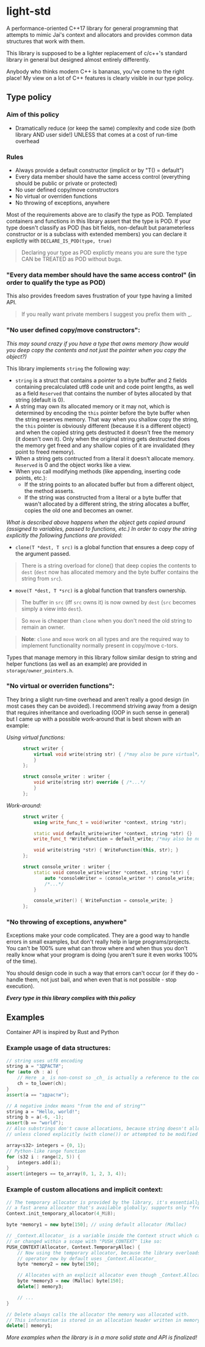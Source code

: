 
# light-std
A performance-oriented C++17 library for general programming that attempts to mimic Jai's context and allocators and provides common data structures that work with them.

This library is supposed to be a lighter replacement of c/c++'s standard library in general but designed almost entirely differently. 

Anybody who thinks modern C++ is bananas, you've come to the right place! My view on a lot of C++ features is clearly visible in our type policy.
## Type policy

### Aim of this policy
- Dramatically reduce (or keep the same) complexity and code size (both library AND user side!) UNLESS that comes at a cost of run-time overhead

### Rules
- Always provide a default constructor (implicit or by "T() = default")
- Every data member should have the same access control (everything should be public or private or protected)
- No user defined copy/move constructors
- No virtual or overriden functions
- No throwing of exceptions, anywhere

Most of the requirements above are to clasify the type as POD. Templated containers and functions in this library assert that the type is POD. If your type doesn't classify as POD (has bit fields, non-default but parameterless constructor or is a subclass with extended members) you can declare it explictly with `DECLARE_IS_POD(type, true)`
>Declaring your type as POD explictly means you are sure the type CAN be TREATED as POD without bugs.

### "Every data member should have the same access control" (in order to qualify the type as POD)
This also provides freedom saves frustration of your type having a limited API.
> If you really want private members I suggest you prefix them with _.

### "No user defined copy/move constructors":
_This may sound crazy if you have a type that owns memory (how would you deep copy the contents and not just the pointer when you copy the object?)_

This library implements `string` the following way:
- `string` is a struct that contains a pointer to a byte buffer and 2 fields containing precalculated utf8 code unit and code point lengths, as well as a field `Reserved` that contains the number of bytes allocated by that string (default is 0).
- A string may own its allocated memory or it may not, which is determined by encoding the `this` pointer before the byte buffer when the string reserves memory. That way when you shallow copy the string, the `this` pointer is obviously different (because it is a different object) and when the copied string gets destructed it doesn't free the memory (it doesn't own it). Only when the original string gets destructed does the memory get freed and any shallow copies of it are invalidated (they point to freed memory).
- When a string gets contructed from a literal it doesn't allocate memory. `Reserved` is 0 and the object works like a view. 
- When you call modifying methods (like appending, inserting code points, etc.):
  - If the string points to an allocated buffer but from a different object, the method asserts.
  - If the string was constructed from a literal or a byte buffer that wasn't allocated by a different string, the string allocates a buffer, copies the old one and becomes an owner.

_What is described above happens when the object gets copied around (assigned to variables, passed to functions, etc.) In order to copy the string explicitly the following functions are provided:_
-  `clone(T *dest, T src)` is a global function that ensures a deep copy of the argument passed.
> There is a string overload for clone() that deep copies the contents to `dest` (`dest` now has allocated memory and the byte buffer contains the string from `src`).
- `move(T *dest, T *src)` is a global function that transfers ownership.
> The buffer in `src` (iff `src` owns it) is now owned by `dest` (`src` becomes simply a view into `dest`).

> So `move` is cheaper than `clone` when you don't need the old string to remain an owner.

> **Note**: `clone` and `move` work on all types and are the required way to implement functionality normally present in copy/move c-tors.

Types that manage memory in this library follow similar design to string and helper functions (as well as an example) are provided in `storage/owner_pointers.h`.

### "No virtual or overriden functions":
They bring a slight run-time overhead and aren't really a good design (in most cases they can be avoided). I recommend striving away from a design that requires inheritance and overloading (OOP in such sense in general) but I came up with a possible work-around that is best shown with an example:

*Using virtual functions:*
```cpp
      struct writer {
          virtual void write(string str) { /*may also be pure virtual*/
          }
      };

      struct console_writer : writer {
          void write(string str) override { /*...*/
          }
      };
```

*Work-around:*
```cpp
      struct writer {
          using write_func_t = void(writer *context, string *str);

          static void default_write(writer *context, string *str) {}
          write_func_t *WriteFunction = default_write; /*may also be null by default (simulate pure virtual)*/

          void write(string *str) { WriteFunction(this, str); }
      };

      struct console_writer : writer {
          static void console_write(writer *context, string *str) {
              auto *consoleWriter = (console_writer *) console_write;
              /*...*/
          }

          console_writer() { WriteFunction = console_write; }
      };
```

### "No throwing of exceptions, anywhere"
Exceptions make your code complicated. They are a good way to handle errors in small examples, but don't really help in large programs/projects. You can't be 100% sure what can throw where and when thus you don't really know what your program is doing (you aren't sure it even works 100% of the time).

You should design code in such a way that errors can't occur (or if they do - handle them, not just bail, and when even that is not possible - stop execution).

**_Every type in this library complies with this policy_**

## Examples

Container API is inspired by Rust and Python

### Example usage of data structures:
```cpp
// string uses utf8 encoding
string a = "ЗДРАСТИ";
for (auto ch : a) {
    // Here _a_ is non-const so _ch_ is actually a reference to the code point in the string
    ch = to_lower(ch);
}
assert(a == "здрасти"); 
```
```cpp
// A negative index means "from the end of string""
string a = "Hello, world!";
string b = a(-6, -1);
assert(b == "world");
// Also substrings don't cause allocations, because string doesn't allocate
// unless cloned explicitly (with clone()) or attempted to be modified (by methods like append(), etc.).
```
```cpp
array<s32> integers = {0, 1};
// Python-like range function
for (s32 i : range(2, 5)) {
    integers.add(i);
}
assert(integers == to_array(0, 1, 2, 3, 4));
```

### Example of custom allocations and implicit context:
```cpp
// The temporary allocator is provided by the library, it's essentially 
// a fast arena allocator that's available globally; supports only "free all"
Context.init_temporary_allocator(4_MiB);

byte *memory1 = new byte[150]; // using default allocator (Malloc)

// _Context.Allocator_ is a variable inside the Context struct which can be accessed by anyone
// or changed within a scope with "PUSH_CONTEXT" like so:
PUSH_CONTEXT(Allocator, Context.TemporaryAlloc) {
    // Now using the temporary allocator, because the library overloads operators new/delete.
    // operator new by default uses _Context.Allocator_
    byte *memory2 = new byte[150];

    // Allocates with an explicit allocator even though _Context.Allocator_ is the temporary allocator.
    byte *memory3 = new (Malloc) byte[150];
    delete[] memory3;

    // ...
}

// Delete always calls the allocator the memory was allocated with.
// This information is stored in an allocation header written in memory before every pointer returned by an allocator.
delete[] memory1;
```

_More examples when the library is in a more solid state and API is finalized!_


